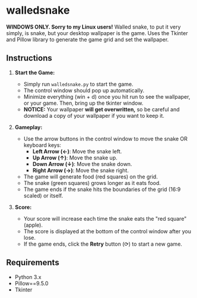 # walledsnake

**WINDOWS ONLY. Sorry to my Linux users!** Walled snake, to put it very simply, is snake, but your desktop wallpaper is the game. 
Uses the Tkinter and Pillow library to generate the game grid and set the wallpaper.

## Instructions

1. **Start the Game:**
   - Simply run `walledsnake.py` to start the game.
   - The control window should pop up automatically.
   - Minimize everything (win + d) once you hit run to see the wallpaper, or your game. Then, bring up the tkinter window.
   - **NOTICE:** Your wallpaper **will get overwritten,** so be careful and download a copy of your wallpaper if you want to keep it. 

2. **Gameplay:**
   - Use the arrow buttons in the control window to move the snake OR keyboard keys:
     - **Left Arrow (←)**: Move the snake left.
     - **Up Arrow (↑)**: Move the snake up.
     - **Down Arrow (↓)**: Move the snake down.
     - **Right Arrow (→)**: Move the snake right.
   - The game will generate food (red squares) on the grid.
   - The snake (green squares) grows longer as it eats food.
   - The game ends if the snake hits the boundaries of the grid (16:9 scaled) or itself.

3. **Score:**
   - Your score will increase each time the snake eats the "red square" (apple).
   - The score is displayed at the bottom of the control window after you lose.
   - If the game ends, click the **Retry** button (⟳) to start a new game.

## Requirements
- Python 3.x
- Pillow==9.5.0
- Tkinter


